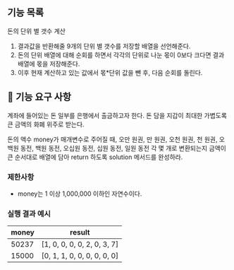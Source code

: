 ## 기능 목록
돈의 단위 별 갯수 계산
1) 결과값을 반환해줄 9개의 단위 별 갯수를 저장할 배열을 선언해준다. 
2) 돈의 단위 배열에 대해 순회를 하면서 각각의 단위로 나눈 몫이 0보다 크다면 결과 배열에 몫을 저장해준다.
3) 이후 현재 계산하고 있는 값에서 몫*단위 값을 뺀 후, 다음 순회를 돌린다.

## 🚀 기능 요구 사항

계좌에 들어있는 돈 일부를 은행에서 출금하고자 한다. 돈 담을 지갑이 최대한 가볍도록 큰 금액의 화폐 위주로 받는다.

돈의 액수 money가 매개변수로 주어질 때, 오만 원권, 만 원권, 오천 원권, 천 원권, 오백원 동전, 백원 동전, 오십원 동전, 십원 동전, 일원 동전 각 몇 개로 변환되는지 금액이 큰 순서대로 배열에 담아 return 하도록 solution 메서드를 완성하라.

### 제한사항

- money는 1 이상 1,000,000 이하인 자연수이다.

### 실행 결과 예시

| money | result |
| --- | --- |
| 50237	| [1, 0, 0, 0, 0, 2, 0, 3, 7] |
| 15000	| [0, 1, 1, 0, 0, 0, 0, 0, 0] |

